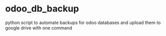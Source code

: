 # odoo_db_backup
python script to automate backups for odoo databases and upload them to google drive with one command
